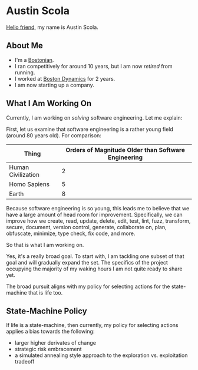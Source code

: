 # Austin Scola

[Hello friend][1], my name is Austin Scola.

## About Me
- I'm a [Bostonian][2].
- I ran competitively for around 10 years, but I am now _retired_ from running.
- I worked at [Boston Dynamics][3] for 2 years.
- I am now starting up a company.

## What I Am Working On

Currently, I am working on _solving_ software engineering. Let me explain:

First, let us examine that software engineering is a rather young field (around 80 years old). For comparison:

| Thing              | Orders of Magnitude Older than Software Engineering |
|--------------------|-----------------------------------------------------|
| Human Civilization | 2                                                   |
| Homo Sapiens       | 5                                                   |
| Earth              | 8                                                   |

Because software engineering is so young, this leads me to believe that we have a large amount of head room for improvement. Specifically, we can improve how we create, read, update, delete, edit, test, lint, fuzz, transform, secure, document, version control, generate, collaborate on, plan, obfuscate, minimize, type check, fix code, and more.

So that is what I am working on.

Yes, it's a really broad goal. To start with, I am tackling one subset of that goal and will gradually expand the set. The specifics of the project occupying the majority of my waking hours I am not quite ready to share yet.

The broad pursuit aligns with my policy for selecting actions for the state-machine that is life too.

## State-Machine Policy

If life is a state-machine, then currently, my policy for selecting actions applies a bias towards the following:
- larger higher derivates of change
- strategic risk embracement
- a simulated annealing style approach to the exploration vs. exploitation tradeoff

[1]: https://github.com/AustinScola/AustinScola/blob/master/REFERENCES.md#hello-friend
[2]: https://duckduckgo.com/?q=bostonian+meaning
[3]: https://www.bostondynamics.com/
